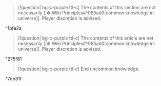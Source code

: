 >[!question| bg-c-purple ttl-c] The contents of this section are not necessarily [[✼ Wiki Principles#^085ad0|common knowledge in-universe]]. Player discretion is advised.

^1bfe2a

>[!question| bg-c-purple ttl-c] The contents of this article are not necessarily [[✼ Wiki Principles#^085ad0|common knowledge in-universe]]. Player discretion is advised.

^275f81

>[!question| bg-c-purple ttl-c] End uncommon knowledge.

^7db31f
